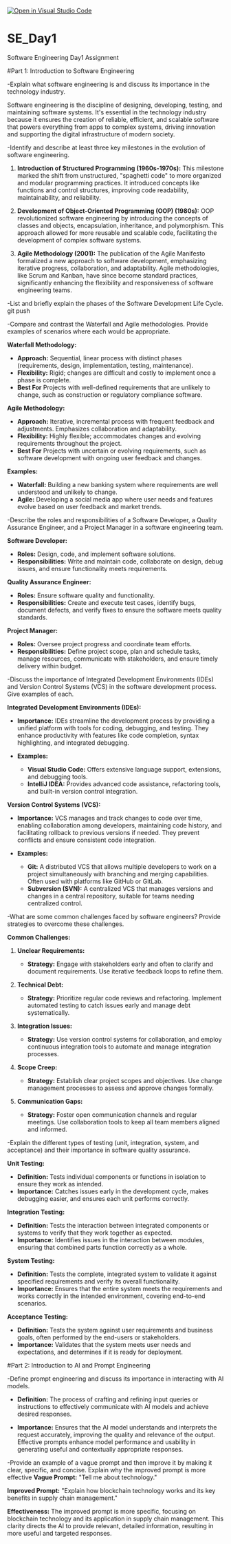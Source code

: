 [![Open in Visual Studio Code](https://classroom.github.com/assets/open-in-vscode-2e0aaae1b6195c2367325f4f02e2d04e9abb55f0b24a779b69b11b9e10269abc.svg)](https://classroom.github.com/online_ide?assignment_repo_id=15569774&assignment_repo_type=AssignmentRepo)

# SE_Day1

Software Engineering Day1 Assignment

#Part 1: Introduction to Software Engineering

-Explain what software engineering is and discuss its importance in the technology industry.

Software engineering is the discipline of designing, developing, testing, and maintaining software systems. It's essential in the technology industry because it ensures the creation of reliable, efficient, and scalable software that powers everything from apps to complex systems, driving innovation and supporting the digital infrastructure of modern society.

-Identify and describe at least three key milestones in the evolution of software engineering.

1. **Introduction of Structured Programming (1960s-1970s):** This milestone marked the shift from unstructured, "spaghetti code" to more organized and modular programming practices. It introduced concepts like functions and control structures, improving code readability, maintainability, and reliability.

2. **Development of Object-Oriented Programming (OOP) (1980s):** OOP revolutionized software engineering by introducing the concepts of classes and objects, encapsulation, inheritance, and polymorphism. This approach allowed for more reusable and scalable code, facilitating the development of complex software systems.

3. **Agile Methodology (2001):** The publication of the Agile Manifesto formalized a new approach to software development, emphasizing iterative progress, collaboration, and adaptability. Agile methodologies, like Scrum and Kanban, have since become standard practices, significantly enhancing the flexibility and responsiveness of software engineering teams.

-List and briefly explain the phases of the Software Development Life Cycle.
git push

-Compare and contrast the Waterfall and Agile methodologies. Provide examples of scenarios where each would be appropriate.

**Waterfall Methodology:**

- **Approach:** Sequential, linear process with distinct phases (requirements, design, implementation, testing, maintenance).
- **Flexibility:** Rigid; changes are difficult and costly to implement once a phase is complete.
- **Best For** Projects with well-defined requirements that are unlikely to change, such as construction or regulatory compliance software.

**Agile Methodology:**

- **Approach:** Iterative, incremental process with frequent feedback and adjustments. Emphasizes collaboration and adaptability.
- **Flexibility:** Highly flexible; accommodates changes and evolving requirements throughout the project.
- **Best For** Projects with uncertain or evolving requirements, such as software development with ongoing user feedback and changes.

**Examples:**

- **Waterfall:** Building a new banking system where requirements are well understood and unlikely to change.
- **Agile:** Developing a social media app where user needs and features evolve based on user feedback and market trends.

-Describe the roles and responsibilities of a Software Developer, a Quality Assurance Engineer, and a Project Manager in a software engineering team.

**Software Developer:**

- **Roles:** Design, code, and implement software solutions.
- **Responsibilities:** Write and maintain code, collaborate on design, debug issues, and ensure functionality meets requirements.

**Quality Assurance Engineer:**

- **Roles:** Ensure software quality and functionality.
- **Responsibilities:** Create and execute test cases, identify bugs, document defects, and verify fixes to ensure the software meets quality standards.

**Project Manager:**

- **Roles:** Oversee project progress and coordinate team efforts.
- **Responsibilities:** Define project scope, plan and schedule tasks, manage resources, communicate with stakeholders, and ensure timely delivery within budget.

-Discuss the importance of Integrated Development Environments (IDEs) and Version Control Systems (VCS) in the software development process. Give examples of each.

**Integrated Development Environments (IDEs):**

- **Importance:** IDEs streamline the development process by providing a unified platform with tools for coding, debugging, and testing. They enhance productivity with features like code completion, syntax highlighting, and integrated debugging.

- **Examples:**
  - **Visual Studio Code:** Offers extensive language support, extensions, and debugging tools.
  - **IntelliJ IDEA:** Provides advanced code assistance, refactoring tools, and built-in version control integration.

**Version Control Systems (VCS):**

- **Importance:** VCS manages and track changes to code over time, enabling collaboration among developers, maintaining code history, and facilitating rollback to previous versions if needed. They prevent conflicts and ensure consistent code integration.

- **Examples:**
  - **Git:** A distributed VCS that allows multiple developers to work on a project simultaneously with branching and merging capabilities. Often used with platforms like GitHub or GitLab.
  - **Subversion (SVN):** A centralized VCS that manages versions and changes in a central repository, suitable for teams needing centralized control.

-What are some common challenges faced by software engineers? Provide strategies to overcome these challenges.

**Common Challenges:**

1. **Unclear Requirements:**

   - **Strategy:** Engage with stakeholders early and often to clarify and document requirements. Use iterative feedback loops to refine them.

2. **Technical Debt:**

   - **Strategy:** Prioritize regular code reviews and refactoring. Implement automated testing to catch issues early and manage debt systematically.

3. **Integration Issues:**

   - **Strategy:** Use version control systems for collaboration, and employ continuous integration tools to automate and manage integration processes.

4. **Scope Creep:**

   - **Strategy:** Establish clear project scopes and objectives. Use change management processes to assess and approve changes formally.

5. **Communication Gaps:**
   - **Strategy:** Foster open communication channels and regular meetings. Use collaboration tools to keep all team members aligned and informed.

-Explain the different types of testing (unit, integration, system, and acceptance) and their importance in software quality assurance.

**Unit Testing:**

- **Definition:** Tests individual components or functions in isolation to ensure they work as intended.
- **Importance:** Catches issues early in the development cycle, makes debugging easier, and ensures each unit performs correctly.

**Integration Testing:**

- **Definition:** Tests the interaction between integrated components or systems to verify that they work together as expected.
- **Importance:** Identifies issues in the interaction between modules, ensuring that combined parts function correctly as a whole.

**System Testing:**

- **Definition:** Tests the complete, integrated system to validate it against specified requirements and verify its overall functionality.
- **Importance:** Ensures that the entire system meets the requirements and works correctly in the intended environment, covering end-to-end scenarios.

**Acceptance Testing:**

- **Definition:** Tests the system against user requirements and business goals, often performed by the end-users or stakeholders.
- **Importance:** Validates that the system meets user needs and expectations, and determines if it is ready for deployment.

#Part 2: Introduction to AI and Prompt Engineering

-Define prompt engineering and discuss its importance in interacting with AI models.

- **Definition:** The process of crafting and refining input queries or instructions to effectively communicate with AI models and achieve desired responses.

- **Importance:** Ensures that the AI model understands and interprets the request accurately, improving the quality and relevance of the output. Effective prompts enhance model performance and usability in generating useful and contextually appropriate responses.

-Provide an example of a vague prompt and then improve it by making it clear, specific, and concise. Explain why the improved prompt is more effective
**Vague Prompt:**
"Tell me about technology."

**Improved Prompt:**
"Explain how blockchain technology works and its key benefits in supply chain management."

**Effectiveness:** The improved prompt is more specific, focusing on blockchain technology and its application in supply chain management. This clarity directs the AI to provide relevant, detailed information, resulting in more useful and targeted responses.
